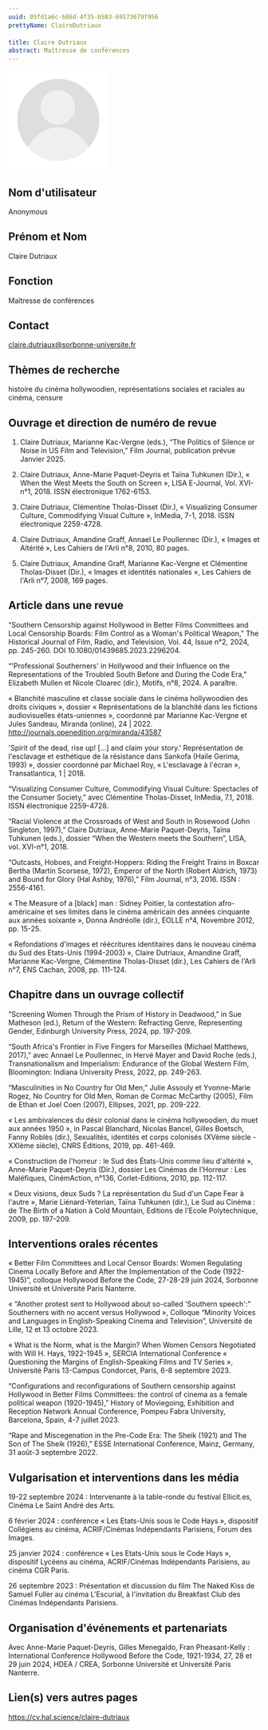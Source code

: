 ```yaml
---
uuid: 05fd1a6c-686d-4f35-b583-69173679f956
prettyName: ClaireDutriaux

title: Claire Dutriaux
abstract: Maîtresse de conférences
---
```


<img src="./avatar.webp" width="200px" />

## ﻿Nom d'utilisateur

 Anonymous

## Prénom et Nom

 Claire Dutriaux

## Fonction

 Maîtresse de conférences

## Contact

 claire.dutriaux@sorbonne-universite.fr

## Thèmes de recherche

 histoire du cinéma hollywoodien, représentations sociales et raciales au cinéma, censure

## Ouvrage et direction de numéro de revue

 1.	Claire Dutriaux, Marianne Kac-Vergne (eds.), “The Politics of Silence or Noise in US Film and Television,” Film Journal, publication prévue Janvier 2025.

2.	Claire Dutriaux, Anne-Marie Paquet-Deyris et Taïna Tuhkunen (Dir.), « When the West Meets the South on Screen », LISA E-Journal, Vol. XVI-n°1, 2018. ISSN électronique 1762-6153.

3.	Claire Dutriaux, Clémentine Tholas-Disset (Dir.), « Visualizing Consumer Culture, Commodifying Visual Culture », InMedia, 7-1, 2018. ISSN électronique 2259-4728.

4.	Claire Dutriaux, Amandine Graff, Annael Le Poullennec (Dir.), « Images et Altérité », Les Cahiers de l'Arli n°8, 2010, 80 pages.

5.	Claire Dutriaux, Amandine Graff, Marianne Kac-Vergne et Clémentine Tholas-Disset (Dir.), « Images et identités nationales », Les Cahiers de l'Arli n°7, 2008, 169 pages.

## Article dans une revue

 “Southern Censorship against Hollywood in Better Films Committees and Local Censorship Boards: Film Control as a Woman's Political Weapon,” The Historical Journal of Film, Radio, and Television, Vol. 44, Issue n°2, 2024, pp. 245-260. DOI 10.1080/01439685.2023.2296204. 

“'Professional Southerners' in Hollywood and their Influence on the Representations of the Troubled South Before and During the Code Era,” Elizabeth Mullen et Nicole Cloarec (dir.), Motifs, n°8, 2024. A paraître.

« Blanchité masculine et classe sociale dans le cinéma hollywoodien des droits civiques », dossier « Représentations de la blanchité dans les fictions audiovisuelles états-uniennes », coordonné par Marianne Kac-Vergne et Jules Sandeau, Miranda (online), 24 | 2022. http://journals.openedition.org/miranda/43587

'Spirit of the dead, rise up! […] and claim your story.' Représentation de l'esclavage et esthétique de la résistance dans Sankofa (Haile Gerima, 1993) », dossier coordonné par Michael Roy, « L'esclavage à l'écran », Transatlantica, 1 | 2018. 

“Visualizing Consumer Culture, Commodifying Visual Culture: Spectacles of the Consumer Society,” avec Clémentine Tholas-Disset, InMedia, 7.1, 2018. ISSN électronique 2259-4728.

“Racial Violence at the Crossroads of West and South in Rosewood (John Singleton, 1997),” Claire Dutriaux, Anne-Marie Paquet-Deyris, Taïna Tuhkunen (eds.), dossier “When the Western meets the Southern”, LISA, vol. XVI-n°1, 2018.

“Outcasts, Hoboes, and Freight-Hoppers: Riding the Freight Trains in Boxcar Bertha (Martin Scorsese, 1972), Emperor of the North (Robert Aldrich, 1973) and Bound for Glory (Hal Ashby, 1976),” Film Journal, n°3, 2016. ISSN : 2556-4161. 	

« The Measure of a [black] man : Sidney Poitier, la contestation afro-américaine et ses limites dans le cinéma américain des années cinquante aux années soixante », Donna Andréolle (dir.), EOLLE n°4, Novembre 2012, pp. 15-25.

« Refondations d'images et réécritures identitaires dans le nouveau cinéma du Sud des Etats-Unis (1994-2003) », Claire Dutriaux, Amandine Graff, Marianne Kac-Vergne, Clémentine Tholas-Disset (dir.), Les Cahiers de l'Arli n°7, ENS Cachan, 2008, pp. 111-124.

## Chapitre dans un ouvrage collectif

 “Screening Women Through the Prism of History in Deadwood,” in Sue Matheson (ed.), Return of the Western: Refracting Genre, Representing Gender, Edinburgh University Press, 2024, pp. 197-209.

“South Africa's Frontier in Five Fingers for Marseilles (Michael Matthews, 2017),” avec Annael Le Poullennec, in Hervé Mayer and David Roche (eds.), Transnationalism and Imperialism: Endurance of the Global Western Film, Bloomington: Indiana University Press, 2022, pp. 249-263. 

“Masculinities in No Country for Old Men,” Julie Assouly et Yvonne-Marie Rogez, No Country for Old Men, Roman de Cormac McCarthy (2005), Film de Ethan et Joel Coen (2007), Ellipses, 2021, pp. 209-222.

« Les ambivalences du désir colonial dans le cinéma hollywoodien, du muet aux années 1950 », in Pascal Blanchard, Nicolas Bancel, Gilles Boetsch, Fanny Roblès (dir.), Sexualités, identités et corps colonisés (XVème siècle - XXIème siècle), CNRS Éditions, 2019, pp. 461-469.

« Construction de l'horreur : le Sud des États-Unis comme lieu d'altérité », Anne-Marie Paquet-Deyris (Dir.), dossier Les Cinémas de l'Horreur : Les Maléfiques, CinémAction, n°136, Corlet-Editions, 2010, pp. 112-117. 

« Deux visions, deux Suds ? La représentation du Sud d'un Cape Fear à l'autre », Marie Liénard-Yeterian, Taïna Tuhkunen (dir.), Le Sud au Cinéma : de The Birth of a Nation à Cold Mountain, Editions de l'Ecole Polytechnique, 2009, pp. 197-209.

## Interventions orales récentes

 « Better Film Committees and Local Censor Boards: Women Regulating Cinema Locally Before and After the Implementation of the Code (1922-1945)”, colloque Hollywood Before the Code, 27-28-29 juin 2024, Sorbonne Université et Université Paris Nanterre.

« “Another protest sent to Hollywood about so-called 'Southern speech':” Southerners with no accent versus Hollywood », Colloque “Minority Voices and Languages in English-Speaking Cinema and Television”, Université de Lille, 12 et 13 octobre 2023.

« What is the Norm, what is the Margin? When Women Censors Negotiated with Will H. Hays, 1922-1945 », SERCIA International Conference « Questioning the Margins of English-Speaking Films and TV Series », Université Paris 13-Campus Condorcet, Paris, 6-8 septembre 2023.

“Configurations and reconfigurations of Southern censorship against Hollywood in Better Films Committees: the control of cinema as a female political weapon (1920-1945),” History of Moviegoing, Exhibition and Reception Network Annual Conference, Pompeu Fabra University, Barcelona, Spain, 4-7 juillet 2023.

“Rape and Miscegenation in the Pre-Code Era: The Sheik (1921) and The Son of The Sheik (1926),” ESSE International Conference, Mainz, Germany, 31 août-3 septembre 2022.

## Vulgarisation et interventions dans les média

 19-22 septembre 2024 : Intervenante à la table-ronde du festival Ellicit.es, Cinéma Le Saint André des Arts.

6 février 2024 : conférence « Les Etats-Unis sous le Code Hays », dispositif Collégiens au cinéma, ACRIF/Cinémas Indépendants Parisiens, Forum des Images.

25 janvier 2024 : conférence « Les Etats-Unis sous le Code Hays », dispositif Lycéens au cinéma, ACRIF/Cinémas Indépendants Parisiens, au cinéma CGR Paris.

26 septembre 2023 : Présentation et discussion du film The Naked Kiss de Samuel Fuller au cinéma L'Escurial, à l'invitation du Breakfast Club des Cinémas Indépendants Parisiens.

## Organisation d'événements et partenariats

 Avec Anne-Marie Paquet-Deyris, Gilles Menegaldo, Fran Pheasant-Kelly : International Conference Hollywood Before the Code, 1921-1934, 27, 28 et 29 juin 2024, HDEA / CREA, Sorbonne Université et Université Paris Nanterre.

## Lien(s) vers autres pages

 https://cv.hal.science/claire-dutriaux

